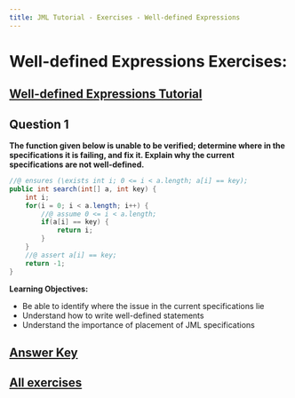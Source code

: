 ```yaml
---
title: JML Tutorial - Exercises - Well-defined Expressions
---
```

# Well-defined Expressions Exercises:
## [Well-defined Expressions Tutorial](https://www.openjml.org/tutorial/WellDefinedExpressions)

## **Question 1**
**The function given below is unable to be verified; determine where in the specifications it is failing, and fix it. Explain why the current specifications are not well-defined.**
```Java
//@ ensures (\exists int i; 0 <= i < a.length; a[i] == key);
public int search(int[] a, int key) {
	int i;
  	for(i = 0; i < a.length; i++) {
		//@ assume 0 <= i < a.length;
		if(a[i] == key) { 
			return i;	
		}
	}
	//@ assert a[i] == key;
	return -1;
}
```
**Learning Objectives:**
+ Be able to identify where the issue in the current specifications lie 
+ Understand how to write well-defined statements
+ Understand the importance of placement of JML specifications 

## **[Answer Key](WellDefinedExKey.md)**
## **[All exercises](https://www.openjml.org/tutorial/exercises/exercises)**